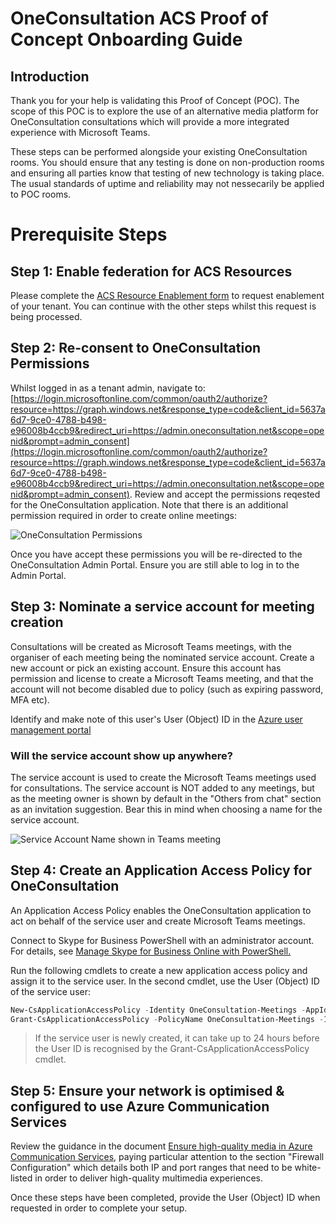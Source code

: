 # OneConsultation ACS Proof of Concept Onboarding Guide

## Introduction

Thank you for your help is validating this Proof of Concept (POC). The scope of this POC is to explore the use of an alternative media platform for OneConsultation consultations which will provide a more integrated experience with Microsoft Teams.

These steps can be performed alongside your existing OneConsultation rooms. You should ensure that any testing is done on non-production rooms and ensuring all parties know that testing of new technology is taking place. The usual standards of uptime and reliability may not nessecarily be applied to POC rooms.

# Prerequisite Steps

## Step 1: Enable federation for ACS Resources

Please complete the [ACS Resource Enablement form](https://forms.office.com/Pages/ResponsePage.aspx?id=v4j5cvGGr0GRqy180BHbR21ouQM6BHtHiripswZoZsdURDQ5SUNQTElKR0VZU0VUU1hMOTBBMVhESS4u) to request enablement of your tenant. You can continue with the other steps whilst this request is being processed.

## Step 2: Re-consent to OneConsultation Permissions

Whilst logged in as a tenant admin, navigate to: [https://login.microsoftonline.com/common/oauth2/authorize?resource=https://graph.windows.net&response_type=code&client_id=5637a6d7-9ce0-4788-b498-e96008b4ccb9&redirect_uri=https://admin.oneconsultation.net&scope=openid&prompt=admin_consent](https://login.microsoftonline.com/common/oauth2/authorize?resource=https://graph.windows.net&response_type=code&client_id=5637a6d7-9ce0-4788-b498-e96008b4ccb9&redirect_uri=https://admin.oneconsultation.net&scope=openid&prompt=admin_consent). Review and accept the permissions reqested for the OneConsultation application. Note that there is an additional permission required in order to create online meetings:

![OneConsultation Permissions](https://raw.githubusercontent.com/modalitysystems/oneconsultation-docs/master/images/2021-02-11%2013_11_19-Window.png "OneConsultation Permission Request")

Once you have accept these permissions you will be re-directed to the OneConsultation Admin Portal. Ensure you are still able to log in to the Admin Portal.

## Step 3: Nominate a service account for meeting creation

Consultations will be created as Microsoft Teams meetings, with the organiser of each meeting being the nominated service account. Create a new account or pick an existing account. Ensure this account has permission and license to create a Microsoft Teams meeting, and that the account will not become disabled due to policy (such as expiring password, MFA etc).

Identify and make note of this user's User (Object) ID in the [Azure user management portal](https://portal.azure.com/#blade/Microsoft_AAD_IAM/UsersManagementMenuBlade)

### Will the service account show up anywhere?

The service account is used to create the Microsoft Teams meetings used for consultations. The service account is NOT added to any meetings, but as the meeting owner is shown by default in the "Others from chat" section as an invitation suggestion. Bear this in mind when choosing a name for the service account.

![Service Account Name shown in Teams meeting](https://raw.githubusercontent.com/modalitysystems/oneconsultation-docs/master/images/2021-02-11%2014_54_40-ONECONSULTATION21de90fa-a517-4e8d-a5be-72845603a058%20_%20Microsoft%20Teams.png "Service account name shown in Teams meeting")

## Step 4: Create an Application Access Policy for OneConsultation

An Application Access Policy enables the OneConsultation application to act on behalf of the service user and create Microsoft Teams meetings.

Connect to Skype for Business PowerShell with an administrator account. For details, see [Manage Skype for Business Online with PowerShell.](https://docs.microsoft.com/en-us/microsoft-365/enterprise/manage-skype-for-business-online-with-microsoft-365-powershell)

Run the following cmdlets to create a new application access policy and assign it to the service user. In the second cmdlet, use the User (Object) ID of the service user:

```powershell
New-CsApplicationAccessPolicy -Identity OneConsultation-Meetings -AppIds "5637a6d7-9ce0-4788-b498-e96008b4ccb9" -Description "OneConsultation Meeting Creation Policy"
Grant-CsApplicationAccessPolicy -PolicyName OneConsultation-Meetings -Identity "SERVICE_USER_ID"
```

> If the service user is newly created, it can take up to 24 hours before the User ID is recognised by the Grant-CsApplicationAccessPolicy cmdlet.

## Step 5: Ensure your network is optimised & configured to use Azure Communication Services

Review the guidance in the document [Ensure high-quality media in Azure Communication Services](https://docs.microsoft.com/en-us/azure/communication-services/concepts/voice-video-calling/network-requirements), paying particular attention to the section "Firewall Configuration" which details both IP and port ranges that need to be white-listed in order to deliver high-quality multimedia experiences. 


Once these steps have been completed, provide the User (Object) ID when requested in order to complete your setup.



